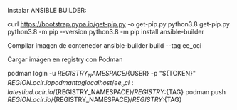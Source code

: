 Instalar ANSIBLE BUILDER:

curl https://bootstrap.pypa.io/get-pip.py -o get-pip.py
python3.8 get-pip.py
python3.8 -m pip --version
python3.8 -m pip install ansible-builder 


Compilar imagen de contenedor
ansible-builder build --tag ee_oci

Cargar imágen en registry con Podman


  podman login -u ${REGISTRY_NAMESPACE}/${USER} -p "${TOKEN}" ${REGION}.ocir.io
  podman tag localhost/ee_oci:latest iad.ocir.io/${REGISTRY_NAMESPACE}/${REGISTRY}:${TAG}
  podman push ${REGION}.ocir.io/${REGISTRY_NAMESPACE}/${REGISTRY}:${TAG}
